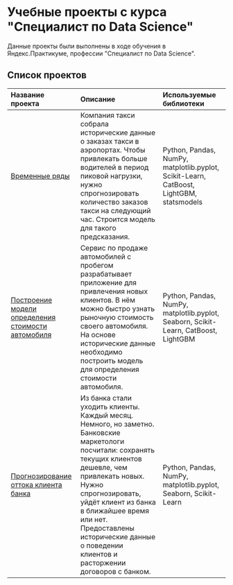 ﻿# Учебные проекты с курса "Специалист по Data Science"

Данные проекты были выполнены в ходе обучения в Яндекс.Практикуме, профессии "Специалист по Data Science".

## Список проектов



| Название проекта | Описание | Используемые библиотеки | 
| :---------------------- | :---------------------- | :---------------------- |
| [Временные ряды](временные_ряды) | Компания такси собрала исторические данные о заказах такси в аэропортах. Чтобы привлекать больше водителей в период пиковой нагрузки, нужно спрогнозировать количество заказов такси на следующий час. Строится модель для такого предсказания.| Python, Pandas, NumPy, matplotlib.pyplot, Scikit-Learn, CatBoost, LightGBM, statsmodels |
| [Построение модели определения стоимости автомобиля](определения_стоимости_автомобиля) | Сервис по продаже автомобилей с пробегом разрабатывает приложение для привлечения новых клиентов. В нём можно быстро узнать рыночную стоимость своего автомобиля. На основе исторические данные необходимо построить модель для определения стоимости автомобиля.| Python, Pandas, NumPy, matplotlib.pyplot, Seaborn, Scikit-Learn, CatBoost, LightGBM |
| [Прогнозирование оттока клиента банка](проект_отток_клиентов) | Из банка стали уходить клиенты. Каждый месяц. Немного, но заметно. Банковские маркетологи посчитали: сохранять текущих клиентов дешевле, чем привлекать новых. Нужно спрогнозировать, уйдёт клиент из банка в ближайшее время или нет. Предоставлены исторические данные о поведении клиентов и расторжении договоров с банком.| Python, Pandas, NumPy, matplotlib.pyplot, Seaborn, Scikit-Learn |
